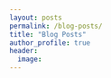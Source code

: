 ```yaml
---
layout: posts
permalink: /blog-posts/
title: "Blog Posts"
author_profile: true
header:
  image: 
---
```



